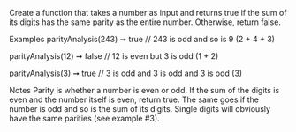 Create a function that takes a number as input and returns true if the sum of its digits has the same parity as the entire number. Otherwise, return false.

Examples
parityAnalysis(243) ➞ true
// 243 is odd and so is 9 (2 + 4 + 3)

parityAnalysis(12) ➞ false
// 12 is even but 3 is odd (1 + 2)

parityAnalysis(3) ➞ true
// 3 is odd and 3 is odd and 3 is odd (3)

Notes
Parity is whether a number is even or odd. If the sum of the digits is even and the number itself is even, return true. The same goes if the number is odd and so is the sum of its digits.
Single digits will obviously have the same parities (see example #3).
